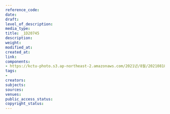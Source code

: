 ```yaml
---
reference_code: 
date: 
draft: 
level_of_description: 
media_type: 
title: _1D20745
description: 
weight: 
modified_at: 
created_at: 
link: 
components:
- https://kctu-photo.s3.ap-northeast-2.amazonaws.com/2021년/8월/20210818_경찰+양경수+위원장+구속영장+통보+방문/_1D20745.jpg
tags:
- 
creators: 
subjects: 
sources: 
venues: 
public_access_status: 
copyright_status: 
---
```

